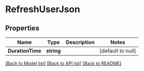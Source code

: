 # RefreshUserJson

## Properties
Name | Type | Description | Notes
------------ | ------------- | ------------- | -------------
**DurationTime** | **string** |  | [default to null]

[[Back to Model list]](../README.md#documentation-for-models) [[Back to API list]](../README.md#documentation-for-api-endpoints) [[Back to README]](../README.md)


